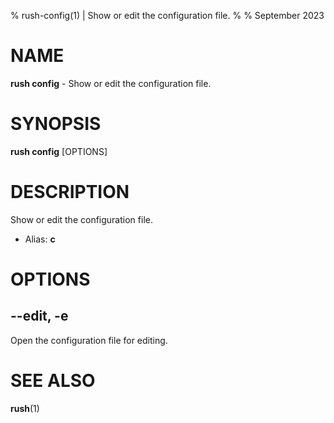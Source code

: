 % rush-config(1) | Show or edit the configuration file.
% 
% September 2023

NAME
==================================================

**rush config** - Show or edit the configuration file.

SYNOPSIS
==================================================

**rush config** [OPTIONS]

DESCRIPTION
==================================================

Show or edit the configuration file.

- Alias: **c**

OPTIONS
==================================================

--edit, -e
--------------------------------------------------

Open the configuration file for editing.


SEE ALSO
==================================================

**rush**(1)



